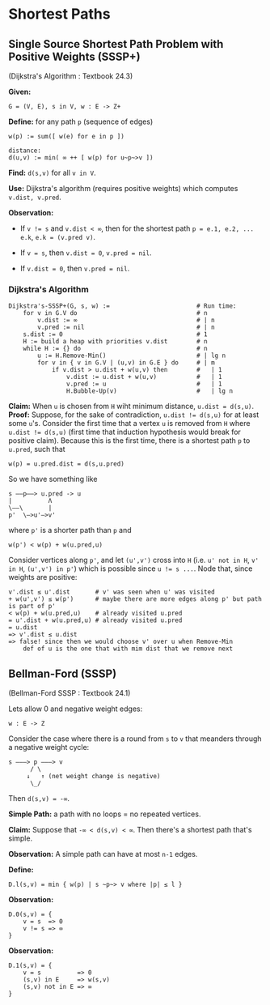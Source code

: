 # Shortest Paths

## Single Source Shortest Path Problem with Positive Weights (SSSP+)

(Dijkstra's Algorithm : Textbook 24.3)

**Given:**
    
    G = (V, E), s in V, w : E -> Z+

**Define:** for any path `p` (sequence of edges)

    w(p) := sum([ w(e) for e in p ])

    distance:
    d(u,v) := min( ∞ ++ [ w(p) for u~p~>v ])


**Find:** `d(s,v)` for all `v in V`.

**Use:** Dijkstra's algorithm (requires positive weights) which computes `v.dist, v.pred`.

**Observation:**

* If `v != s` and `v.dist < ∞`, then for the shortest path `p = e.1, e.2, ... e.k`, `e.k = (v.pred v)`.

* If `v = s`, then `v.dist = 0`, `v.pred = nil`.

* If `v.dist = 0`, then `v.pred = nil`.

### Dijkstra's Algorithm

    Dijkstra's-SSSP+(G, s, w) :=                        # Run time:
        for v in G.V do                                 # n
            v.dist := ∞                                 # | n
            v.pred := nil                               # | n
        s.dist := 0                                     # 1
        H := build a heap with priorities v.dist        # n
        while H := {} do                                # n
            u := H.Remove-Min()                         # | lg n
            for v in { v in G.V | (u,v) in G.E } do     # | m
                if v.dist > u.dist + w(u,v) then        #   | 1
                    v.dist := u.dist + w(u,v)           #   | 1
                    v.pred := u                         #   | 1
                    H.Bubble-Up(v)                      #   | lg n

**Claim:** When `u` is chosen from `H` wiht minimum distance, `u.dist = d(s,u)`.
**Proof:** Suppose, for the sake of contradiction, `u.dist != d(s,u)` for at least some `u`'s. Consider the first time that a vertex `u` is removed from `H` where `u.dist != d(s,u)` (first time that induction hypothesis would break for positive claim). Because this is the first time, there is a shortest path `p` to `u.pred`, such that

    w(p) = u.pred.dist = d(s,u.pred)

So we have something like

    s ––p––> u.pred -> u
    |          Λ
    \––\       |
    p'  \–>u'–>v'

where `p'` is a shorter path than `p` and

    w(p') < w(p) + w(u.pred,u)

Consider vertices along `p'`, and let `(u',v')` cross into `H` (i.e. `u' not in H`, `v' in H`, `(u',v') in p'`) which is possible since `u != s ...`. Node that, since weights are positive:

    v'.dist ≤ u'.dist       # v' was seen when u' was visited
    + w(u',v') ≤ w(p')      # maybe there are more edges along p' but path is part of p'
    < w(p) + w(u.pred,u)    # already visited u.pred
    = u'.dist + w(u.pred,u) # already visited u.pred
    = u.dist
    => v'.dist ≤ u.dist
    => false! since then we would choose v' over u when Remove-Min
        def of u is the one that with mim dist that we remove next



## Bellman-Ford (SSSP)

(Bellman-Ford SSSP : Textbook 24.1)

Lets allow 0 and negative weight edges:

    w : E -> Z

Consider the case where there is a round from `s` to `v` that meanders through a negative weight cycle:

    s –––> p –––> v
          / \
         ↓   ↑ (net weight change is negative)
          \_/

Then `d(s,v) = -∞`.

**Simple Path:** a path with no loops = no repeated vertices.

**Claim:** Suppose that `-∞ < d(s,v) < ∞`. Then there's a shortest path that's simple.

**Observation:** A simple path can have at most `n-1` edges.

**Define:**

    D.l(s,v) = min { w(p) | s ~p~> v where |p| ≤ l }

**Observation:**

    D.0(s,v) = {
        v = s  => 0
        v != s => ∞
    }

**Observation:**

    D.1(s,v) = {
        v = s          => 0
        (s,v) in E     => w(s,v)
        (s,v) not in E => ∞
    }